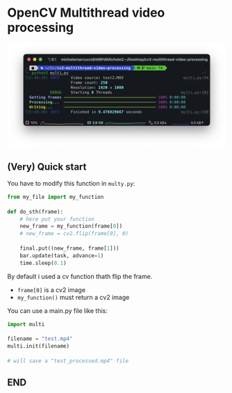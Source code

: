 
# OpenCV Multithread video processing

![](screen.png)

## (Very) Quick start
You have to modify this function in ```multy.py```:

```python
from my_file import my_function

def do_sth(frame):
    # here put your function
    new_frame = my_function(frame[0])
    # new_frame = cv2.flip(frame[0], 0)
    
    final.put((new_frame, frame[1]))
    bar.update(task, advance=1)
    time.sleep(0.1)
```
By default i used a cv function thath flip the frame.

* ```frame[0]``` is a cv2 image 
* ```my_function()``` must return a cv2 image

You can use a main.py file like this:

```python
import multi

filename = "test.mp4"
multi.init(filename)

# will save a "test_processed.mp4" file

```

## END